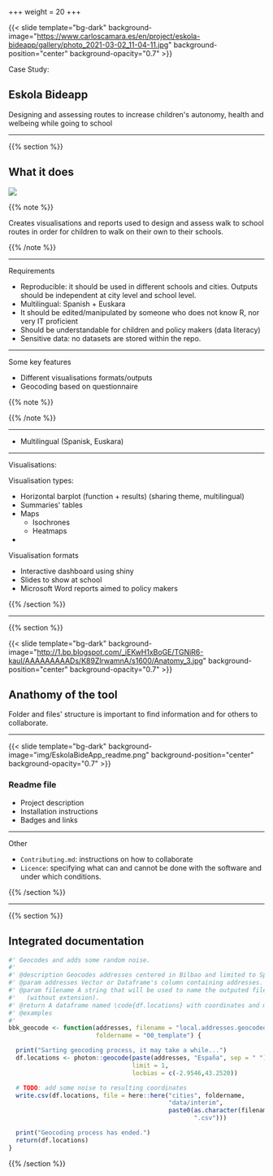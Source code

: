 +++
weight = 20
+++

{{< slide template="bg-dark" background-image="https://www.carloscamara.es/en/project/eskola-bideapp/gallery/photo_2021-03-02_11-04-11.jpg" background-position="center" background-opacity="0.7" >}}

Case Study:

## Eskola Bideapp

Designing and assessing routes to increase children's autonomy, health and welbeing while going to school


---

{{% section %}}

## What it does


<img src="https://mermaid.ink/svg/eyJjb2RlIjoiZmxvd2NoYXJ0IExSXG5BW0Rvd25sb2FkIHF1ZXN0aW9ubmFpcmUncyBhbnN3ZXJzXSAtLT4gRE1cblxuc3ViZ3JhcGggRE1bRGF0YSBtYW5pcHVsYXRpb25dXG5kaXJlY3Rpb24gVEJcbkJbUmVuYW1lIHZhcmlhYmxlc10gLS0-IENbSW50ZWdyaXR5IGNoZWNrXVxuQyAtLT4gRFtGb3JtYXR0aW5nXVxuRCAtLT4gRVtHZW9jb2RlXVxuZW5kXG5ETSAtLT4gREVcblxuc3ViZ3JhcGggREVbRGF0YSBFeHBvcnRdXG4gICAgZGlyZWN0aW9uIFRCXG4gICAgICAgIEV4cG9ydCAtLT4gQ1NWXG4gICAgICAgIEV4cG9ydCAtLT4gR1BLR1xuZW5kXG5cbkRFICAtLT4gREFcblxuc3ViZ3JhcGggREFbRGF0YSBBbmFseXNpc11cbmRpcmVjdGlvbiBUQlxuQW5hbHlzaXMgLS0-IEZbU3VtbWFyeSBzdGF0aXN0aWNzXVxuQW5hbHlzaXMgLS0-IEdbRGlzdGFuY2UgbWF0cmljZXNdXG5lbmRcblxuXG5EQSAtLT4gRFZcblxuc3ViZ3JhcGggRFZbRGF0YSBWaXN1YWxpc2F0aW9uXVxuZGlyZWN0aW9uIFRCXG5cblxuVHlwZXMgLS0-IE1hcHNcblR5cGVzIC0tPiBCYXJwbG90c1xuVHlwZXMgLS0-IFRhYmxlc1xuXG5cblxuXG5NZWRpdW0gLS0-IFNsaWRlc1xuTWVkaXVtIC0tPiBEYXNoYm9hcmRcbk1lZGl1bSAtLT4gUmVwb3J0c1tSZXBvcnRzIE1TIFdvcmRdXG5cbmVuZCIsIm1lcm1haWQiOnsidGhlbWUiOiJuZXV0cmFsIn0sInVwZGF0ZUVkaXRvciI6ZmFsc2UsImF1dG9TeW5jIjp0cnVlLCJ1cGRhdGVEaWFncmFtIjpmYWxzZX0" >

{{% note %}}

Creates visualisations and reports used to design and assess walk to school routes in order for children to walk on their own to their schools.

{{% /note %}}


<!-- https://mermaid-js.github.io/mermaid-live-editor/edit/#eyJjb2RlIjoiZmxvd2NoYXJ0IExSXG5BW0Rvd25sb2FkIHF1ZXN0aW9ubmFpcmUncyBhbnN3ZXJzXSAtLT4gRE1cblxuc3ViZ3JhcGggRE1bRGF0YSBtYW5pcHVsYXRpb25dXG5kaXJlY3Rpb24gVEJcbkJbUmVuYW1lIHZhcmlhYmxlc10gLS0-IENbSW50ZWdyaXR5IGNoZWNrXVxuQyAtLT4gRFtGb3JtYXR0aW5nXVxuRCAtLT4gRVtHZW9jb2RlXVxuZW5kXG5ETSAtLT4gREVcblxuc3ViZ3JhcGggREVbRGF0YSBFeHBvcnRdXG4gICAgZGlyZWN0aW9uIFRCXG4gICAgICAgIEV4cG9ydCAtLT4gQ1NWXG4gICAgICAgIEV4cG9ydCAtLT4gR1BLR1xuZW5kXG5cbkRFICAtLT4gREFcblxuc3ViZ3JhcGggREFbRGF0YSBBbmFseXNpc11cbmRpcmVjdGlvbiBUQlxuQW5hbHlzaXMgLS0-IEZbU3VtbWFyeSBzdGF0aXN0aWNzXVxuQW5hbHlzaXMgLS0-IEdbRGlzdGFuY2UgbWF0cmljZXNdXG5lbmRcblxuXG5EQSAtLT4gRFZcblxuc3ViZ3JhcGggRFZbRGF0YSBWaXN1YWxpc2F0aW9uXVxuZGlyZWN0aW9uIFRCXG5cblxuVHlwZXMgLS0-IE1hcHNcblR5cGVzIC0tPiBCYXJwbG90c1xuVHlwZXMgLS0-IFRhYmxlc1xuXG5cblxuXG5NZWRpdW0gLS0-IFNsaWRlc1xuTWVkaXVtIC0tPiBEYXNoYm9hcmRcbk1lZGl1bSAtLT4gUmVwb3J0c1tSZXBvcnRzIE1TIFdvcmRdXG5cbmVuZCIsIm1lcm1haWQiOiJ7XG4gIFwidGhlbWVcIjogXCJuZXV0cmFsXCJcbn0iLCJ1cGRhdGVFZGl0b3IiOmZhbHNlLCJhdXRvU3luYyI6dHJ1ZSwidXBkYXRlRGlhZ3JhbSI6ZmFsc2V9 -->

--- 

Requirements

* Reproducible: it should be used in different schools and cities. Outputs should be independent at city level and school level.
* Multilingual: Spanish + Euskara
* It should be edited/manipulated by someone who does not know R, nor very IT proficient
* Should be understandable for children and policy makers (data literacy)
* Sensitive data: no datasets are stored within the repo.

---


Some key features

* Different visualisations formats/outputs
* Geocoding based on questionnaire

{{% note %}}

{{% /note %}}

---

* Multilingual (Spanisk, Euskara)

---

Visualisations:

Visualisation types:

* Horizontal barplot (function + results) (sharing theme, multilingual)
* Summaries' tables
* Maps
  * Isochrones
  * Heatmaps
* 

Visualisation formats

* Interactive dashboard using shiny
* Slides to show at school
* Microsoft Word reports aimed to policy makers

{{% /section %}}

---

{{% section %}}

{{< slide template="bg-dark" background-image="http://1.bp.blogspot.com/_iEKwH1xBoGE/TGNiR6-kauI/AAAAAAAAADs/K89ZlrwamnA/s1600/Anatomy_3.jpg" background-position="center" background-opacity="0.7" >}}


## Anathomy of the tool

Folder and files' structure is important to find information and for others to collaborate.

---

{{< slide template="bg-dark" background-image="img/EskolaBideApp_readme.png" background-position="center" background-opacity="0.7" >}}

### Readme file

* Project description
* Installation instructions
* Badges and links

---

Other

* `Contributing.md`: instructions on how to collaborate
* `Licence`: specifying what can and cannot be done with the software and under which conditions.


{{% /section %}}

--- 

{{% section %}}

## Integrated documentation

```R
#' Geocodes and adds some random noise.
#'
#' @description Geocodes addresses centered in Bilbao and limited to Spain.
#' @param addresses Vector or Dataframe's column containing addresses.
#' @param filename A string that will be used to name the outputed filename
#'   (without extension).
#' @return A dataframe named \code{df.locations} with coordinates and more info.
#' @examples
#'
bbk_geocode <- function(addresses, filename = "local.addresses.geocoded",
                        foldername = "00_template") {

  print("Sarting geocoding process, it may take a while...")
  df.locations <- photon::geocode(paste(addresses, "España", sep = " "),
                                  limit = 1,
                                  locbias = c(-2.9546,43.2520))

  # TODO: add some noise to resulting coordinates
  write.csv(df.locations, file = here::here("cities", foldername,
                                            "data/interim",
                                            paste0(as.character(filename),
                                                   ".csv")))

  print("Geocoding process has ended.")
  return(df.locations)
}
```

{{% /section %}}